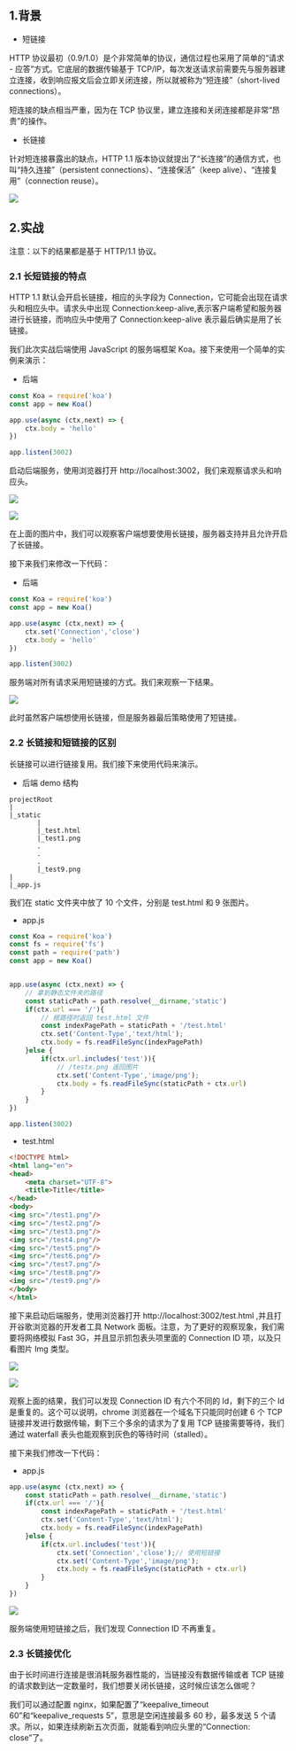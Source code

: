 ## 1.背景
- 短链接

HTTP 协议最初（0.9/1.0）是个非常简单的协议，通信过程也采用了简单的“请求 - 应答”方式。它底层的数据传输基于 TCP/IP，每次发送请求前需要先与服务器建立连接，收到响应报文后会立即关闭连接，所以就被称为“短连接”（short-lived connections）。

短连接的缺点相当严重，因为在 TCP 协议里，建立连接和关闭连接都是非常“昂贵”的操作。

- 长链接

针对短连接暴露出的缺点，HTTP 1.1 版本协议就提出了“长连接”的通信方式，也叫“持久连接”（persistent connections）、“连接保活”（keep alive）、“连接复用”（connection reuse）。

![](/%E5%89%8D%E7%AB%AF%E5%9F%BA%E7%A1%80/http/assets/15.png)


## 2.实战

注意：以下的结果都是基于 HTTP/1.1 协议。
### 2.1 长短链接的特点

HTTP 1.1 默认会开启长链接，相应的头字段为 Connection，它可能会出现在请求头和相应头中。请求头中出现 Connection:keep-alive,表示客户端希望和服务器进行长链接，而响应头中使用了 Connection:keep-alive 表示最后确实是用了长链接。

我们此次实战后端使用 JavaScript 的服务端框架 Koa。接下来使用一个简单的实例来演示：
- 后端
```JavaScript
const Koa = require('koa')
const app = new Koa()

app.use(async (ctx,next) => {
    ctx.body = 'hello'
})

app.listen(3002)
```
启动后端服务，使用浏览器打开 http://localhost:3002，我们来观察请求头和响应头。

![](/%E5%89%8D%E7%AB%AF%E5%9F%BA%E7%A1%80/http/assets/16.png)

![](/%E5%89%8D%E7%AB%AF%E5%9F%BA%E7%A1%80/http/assets/17.png)

在上面的图片中，我们可以观察客户端想要使用长链接，服务器支持并且允许开启了长链接。

接下来我们来修改一下代码：

- 后端

```JavaScript
const Koa = require('koa')
const app = new Koa()

app.use(async (ctx,next) => {
    ctx.set('Connection','close')
    ctx.body = 'hello'
})

app.listen(3002)
```
服务端对所有请求采用短链接的方式。我们来观察一下结果。

![](/%E5%89%8D%E7%AB%AF%E5%9F%BA%E7%A1%80/http/assets/18.png)

此时虽然客户端想使用长链接，但是服务器最后策略使用了短链接。

### 2.2 长链接和短链接的区别

长链接可以进行链接复用。我们接下来使用代码来演示。

- 后端 demo 结构
```
projectRoot
|
|_static
       |
       |_test.html
       |_test1.png
       .
       .
       .
       |_test9.png
|
|_app.js
```
我们在 static 文件夹中放了 10 个文件，分别是 test.html 和 9 张图片。

- app.js
```js
const Koa = require('koa')
const fs = require('fs')
const path = require('path')
const app = new Koa()


app.use(async (ctx,next) => {
    // 拿到静态文件夹的路径
    const staticPath = path.resolve(__dirname,'static')
    if(ctx.url === '/'){
        // 根路径时返回 test.html 文件
        const indexPagePath = staticPath + '/test.html'
        ctx.set('Content-Type','text/html');
        ctx.body = fs.readFileSync(indexPagePath)
    }else {
        if(ctx.url.includes('test')){
            // /testx.png 返回图片
            ctx.set('Content-Type','image/png');
            ctx.body = fs.readFileSync(staticPath + ctx.url)
        }
    }
})

app.listen(3002)
```

- test.html
```html
<!DOCTYPE html>
<html lang="en">
<head>
    <meta charset="UTF-8">
    <title>Title</title>
</head>
<body>
<img src="/test1.png"/>
<img src="/test2.png"/>
<img src="/test3.png"/>
<img src="/test4.png"/>
<img src="/test5.png"/>
<img src="/test6.png"/>
<img src="/test7.png"/>
<img src="/test8.png"/>
<img src="/test9.png"/>
</body>
</html>

```

接下来启动后端服务，使用浏览器打开 http://localhost:3002/test.html ,并且打开谷歌浏览器的开发者工具 Network 面板。注意，为了更好的观察现象，我们需要将网络模拟 Fast 3G，并且显示抓包表头项里面的 Connection ID 项，以及只看图片 Img 类型。


![](/%E5%89%8D%E7%AB%AF%E5%9F%BA%E7%A1%80/http/assets/19.png)

![](/%E5%89%8D%E7%AB%AF%E5%9F%BA%E7%A1%80/http/assets/21.png)

观察上面的结果，我们可以发现 Connection ID 有六个不同的 Id，剩下的三个 Id 是重复的。这个可以说明，chrome 浏览器在一个域名下只能同时创建 6 个 TCP 链接并发进行数据传输，剩下三个多余的请求为了复用 TCP 链接需要等待，我们通过 waterfall 表头也能观察到灰色的等待时间（stalled）。

接下来我们修改一下代码：

- app.js
```js
app.use(async (ctx,next) => {
    const staticPath = path.resolve(__dirname,'static')
    if(ctx.url === '/'){
        const indexPagePath = staticPath + '/test.html'
        ctx.set('Content-Type','text/html');
        ctx.body = fs.readFileSync(indexPagePath)
    }else {
        if(ctx.url.includes('test')){
            ctx.set('Connection','close');// 使用短链接
            ctx.set('Content-Type','image/png');
            ctx.body = fs.readFileSync(staticPath + ctx.url)
        }
    }
})
```

![](/%E5%89%8D%E7%AB%AF%E5%9F%BA%E7%A1%80/http/assets/20.png)

服务端使用短链接之后，我们发现 Connection ID 不再重复。

### 2.3 长链接优化

由于长时间进行连接是很消耗服务器性能的，当链接没有数据传输或者 TCP 链接的请求数到达一定数量时，我们想要关闭长链接，这时候应该怎么做呢？

我们可以通过配置 nginx，如果配置了“keepalive_timeout 60”和“keepalive_requests 5”，意思是空闲连接最多 60 秒，最多发送 5 个请求。所以，如果连续刷新五次页面，就能看到响应头里的“Connection: close”了。